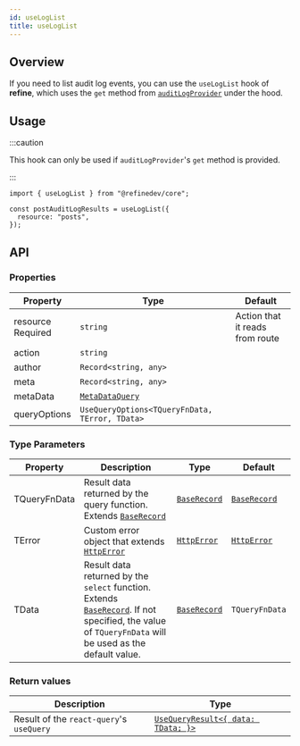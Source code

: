 ```yaml
---
id: useLogList
title: useLogList
---
```


## Overview

If you need to list audit log events, you can use the `useLogList` hook of **refine**, which uses the `get` method from [`auditLogProvider`](/docs/api-reference/core/providers/audit-log-provider.md#get) under the hood.

## Usage

:::caution

This hook can only be used if `auditLogProvider`'s `get` method is provided.

:::

```tsx
import { useLogList } from "@refinedev/core";

const postAuditLogResults = useLogList({
  resource: "posts",
});
```

## API

### Properties

| Property                                                                                            | Type                                                                    | Default                         |
| --------------------------------------------------------------------------------------------------- | ----------------------------------------------------------------------- | ------------------------------- |
| <div className="required-block"><div>resource</div> <div className=" required">Required</div></div> | `string`                                                                | Action that it reads from route |
| action                                                                                              | `string`                                                                |                                 |
| author                                                                                              | `Record<string, any>`                                                   |                                 |
| meta                                                                                                | `Record<string, any>`                                                   |                                 |
| metaData                                                                                            | [`MetaDataQuery`](/docs/api-reference/core/interfaces.md#metadataquery) |                                 |
| queryOptions                                                                                        | `UseQueryOptions<TQueryFnData, TError, TData>`                          |                                 |

### Type Parameters

| Property     | Description                                                                                                                                                         | Type                       | Default                    |
| ------------ | ------------------------------------------------------------------------------------------------------------------------------------------------------------------- | -------------------------- | -------------------------- |
| TQueryFnData | Result data returned by the query function. Extends [`BaseRecord`][baserecord]                                                                                      | [`BaseRecord`][baserecord] | [`BaseRecord`][baserecord] |
| TError       | Custom error object that extends [`HttpError`][httperror]                                                                                                           | [`HttpError`][httperror]   | [`HttpError`][httperror]   |
| TData        | Result data returned by the `select` function. Extends [`BaseRecord`][baserecord]. If not specified, the value of `TQueryFnData` will be used as the default value. | [`BaseRecord`][baserecord] | `TQueryFnData`             |

### Return values

| Description                              | Type                                                                                      |
| ---------------------------------------- | ----------------------------------------------------------------------------------------- |
| Result of the `react-query`'s `useQuery` | [`UseQueryResult<{ data: TData; }>`](https://react-query.tanstack.com/reference/useQuery) |

[baserecord]: /api-reference/core/interfaces.md#baserecord
[httperror]: /api-reference/core/interfaces.md#httperror
